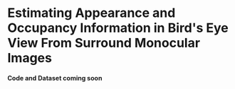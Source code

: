 # Estimating Appearance and Occupancy Information in Bird's Eye View From Surround Monocular Images

#### Code and Dataset coming soon